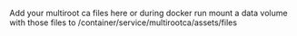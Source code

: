 Add your multiroot ca files here
or during docker run mount a data volume with those files to /container/service/multirootca/assets/files
